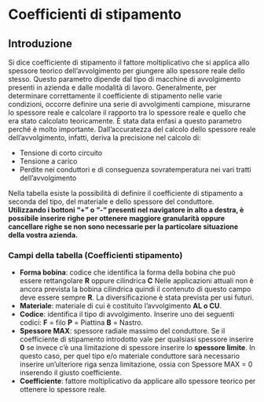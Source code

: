 # Coefficienti di stipamento
## Introduzione
Si dice coefficiente di stipamento il fattore moltiplicativo che si applica allo spessore teorico dell’avvolgimento per giungere allo spessore reale dello stesso.
Questo parametro dipende dal tipo di macchine di avvolgimento presenti in azienda e dalle modalità di lavoro. Generalmente, per determinare correttamente il coefficiente di stipamento nelle varie condizioni, occorre definire una serie di avvolgimenti campione, misurarne lo spessore reale e calcolare il rapporto tra lo spessore reale e quello che era stato calcolato teoricamente.
È stata data enfasi a questo parametro perché è molto importante. Dall’accuratezza del calcolo dello spessore reale dell’avvolgimento, infatti, deriva la precisione nel calcolo di:
- Tensione di corto circuito
- Tensione a carico
- Perdite nei conduttori e di conseguenza sovratemperatura nei vari tratti dell’avvolgimento
  
Nella tabella esiste la possibilità di definire il coefficiente di stipamento a seconda del tipo, del materiale e dello spessore del conduttore. <br>
**Utilizzando i bottoni “+” o “-“ presenti nel navigatore in alto a destra, è possibile inserire righe per ottenere maggiore granularità oppure cancellare righe se non sono necessarie per la particolare situazione della vostra azienda.**

### Campi della tabella (Coefficienti stipamento)
- **Forma bobina**: codice che identifica la forma della bobina che può essere rettangolare  **R**  oppure cilindrica  **C** 
Nelle applicazioni attuali non è ancora prevista la bobina cilindrica quindi il contenuto di questo campo deve essere sempre **R**. La diversificazione è stata prevista per usi futuri.
- **Materiale**: materiale di cui è costituito l’avvolgimento **AL o CU**.
- **Codice**: identifica il tipo di avvolgimento. Inserire uno dei seguenti codici: **F** = filo **P** = Piattina **B** = Nastro.
- **Spessore MAX**: spessore radiale massimo del conduttore.
Se il coefficiente di stipamento introdotto vale per qualsiasi spessore inserire **0** se invece c’è una limitazione di spessore inserire lo **spessore limite**. In questo caso, per quel tipo e/o materiale conduttore sarà necessario inserire un’ulteriore riga senza limitazione, ossia con Spessore MAX = 0 inserendo il giusto coefficiente.
- **Coefficiente**: fattore moltiplicativo da applicare allo spessore teorico per ottenere lo spessore reale.

